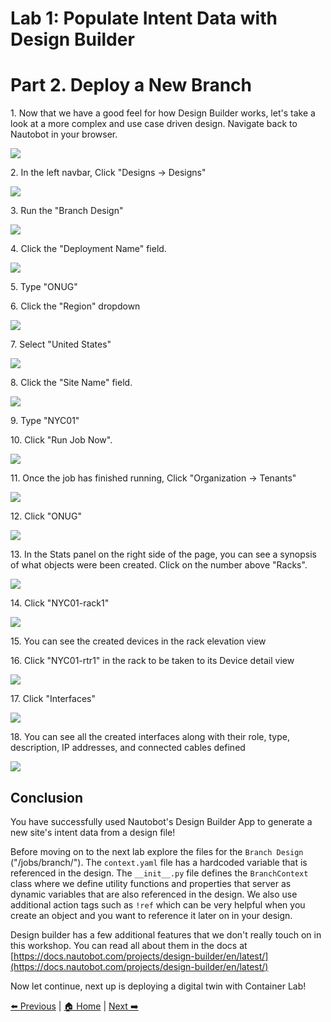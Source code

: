 # Lab 1: Populate Intent Data with Design Builder
# Part 2. Deploy a New Branch


1\. Now that we have a good feel for how Design Builder works, let's take a look at a more complex and use case driven design. Navigate back to Nautobot in your browser.

![](https://ajeuwbhvhr.cloudimg.io/https://colony-recorder.s3.amazonaws.com/files/2025-10-19/6cdee860-e965-47c1-be33-8e893b6e48e1/ascreenshot.jpeg?tl_px=0,0&br_px=2752,1538&force_format=jpeg&q=100&width=1120.0)


2\. In the left navbar, Click "Designs -> Designs"

![](https://ajeuwbhvhr.cloudimg.io/https://colony-recorder.s3.amazonaws.com/files/2025-10-19/6cdee860-e965-47c1-be33-8e893b6e48e1/ascreenshot.jpeg?tl_px=0,965&br_px=2752,2504&force_format=jpeg&q=100&width=1120.0&wat=1&wat_opacity=0.7&wat_gravity=northwest&wat_url=https://colony-recorder.s3.us-west-1.amazonaws.com/images/watermarks/FB923C_standard.png&wat_pad=29,299)


3\. Run the "Branch Design"

![](https://ajeuwbhvhr.cloudimg.io/https://colony-recorder.s3.amazonaws.com/files/2025-10-19/7913a351-7459-4322-8c50-8078e0e629ec/ascreenshot.jpeg?tl_px=1590,186&br_px=4342,1725&force_format=jpeg&q=100&width=1120.0&wat=1&wat_opacity=0.7&wat_gravity=northwest&wat_url=https://colony-recorder.s3.us-west-1.amazonaws.com/images/watermarks/FB923C_standard.png&wat_pad=991,268)


4\. Click the "Deployment Name" field.

![](https://ajeuwbhvhr.cloudimg.io/https://colony-recorder.s3.amazonaws.com/files/2025-10-19/e7f71732-7dee-4eb4-a681-9e1091b135c3/ascreenshot.jpeg?tl_px=1050,858&br_px=3803,2397&force_format=jpeg&q=100&width=1120.0&wat=1&wat_opacity=0.7&wat_gravity=northwest&wat_url=https://colony-recorder.s3.us-west-1.amazonaws.com/images/watermarks/FB923C_standard.png&wat_pad=323,36)


5\. Type "ONUG"


6\. Click the "Region" dropdown

![](https://ajeuwbhvhr.cloudimg.io/https://colony-recorder.s3.amazonaws.com/files/2025-10-19/120d4e28-2da9-4a4f-aa83-ac189c1060cd/ascreenshot.jpeg?tl_px=1049,862&br_px=3801,2401&force_format=jpeg&q=100&width=1120.0&wat=1&wat_opacity=0.7&wat_gravity=northwest&wat_url=https://colony-recorder.s3.us-west-1.amazonaws.com/images/watermarks/FB923C_standard.png&wat_pad=366,177)


7\. Select "United States"

![](https://ajeuwbhvhr.cloudimg.io/https://colony-recorder.s3.amazonaws.com/files/2025-10-19/301ef940-e63c-454f-ad08-00bb7d86be3a/ascreenshot.jpeg?tl_px=1049,850&br_px=3801,2389&force_format=jpeg&q=100&width=1120.0&wat=1&wat_opacity=0.7&wat_gravity=northwest&wat_url=https://colony-recorder.s3.us-west-1.amazonaws.com/images/watermarks/FB923C_standard.png&wat_pad=382,355)


8\. Click the "Site Name" field.

![](https://ajeuwbhvhr.cloudimg.io/https://colony-recorder.s3.amazonaws.com/files/2025-10-19/915d04e7-95c2-41cd-9964-488857b44136/ascreenshot.jpeg?tl_px=1045,853&br_px=3797,2392&force_format=jpeg&q=100&width=1120.0&wat=1&wat_opacity=0.7&wat_gravity=northwest&wat_url=https://colony-recorder.s3.us-west-1.amazonaws.com/images/watermarks/FB923C_standard.png&wat_pad=497,262)


9\. Type "NYC01"


10\. Click "Run Job Now".

![](https://ajeuwbhvhr.cloudimg.io/https://colony-recorder.s3.amazonaws.com/files/2025-10-19/c10af290-7289-4a01-ae95-968729b2f00f/ascreenshot.jpeg?tl_px=1045,986&br_px=3798,2525&force_format=jpeg&q=100&width=1120.0&wat=1&wat_opacity=0.7&wat_gravity=northwest&wat_url=https://colony-recorder.s3.us-west-1.amazonaws.com/images/watermarks/FB923C_standard.png&wat_pad=906,541)


11\. Once the job has finished running, Click "Organization -> Tenants" 

![](https://ajeuwbhvhr.cloudimg.io/https://colony-recorder.s3.amazonaws.com/files/2025-10-19/690b458e-b80b-42d4-bd06-b2e77ae39906/ascreenshot.jpeg?tl_px=0,186&br_px=2752,1725&force_format=jpeg&q=100&width=1120.0&wat=1&wat_opacity=0.7&wat_gravity=northwest&wat_url=https://colony-recorder.s3.us-west-1.amazonaws.com/images/watermarks/FB923C_standard.png&wat_pad=3,403)


12\. Click "ONUG"

![](https://ajeuwbhvhr.cloudimg.io/https://colony-recorder.s3.amazonaws.com/files/2025-10-19/aac7480a-8054-479c-b1ce-a9537953cd73/ascreenshot.jpeg?tl_px=0,181&br_px=2752,1720&force_format=jpeg&q=100&width=1120.0&wat=1&wat_opacity=0.7&wat_gravity=northwest&wat_url=https://colony-recorder.s3.us-west-1.amazonaws.com/images/watermarks/FB923C_standard.png&wat_pad=228,226)


13\. In the Stats panel on the right side of the page, you can see a synopsis of what objects were been created. Click on the number above "Racks".

![](https://ajeuwbhvhr.cloudimg.io/https://colony-recorder.s3.amazonaws.com/files/2025-10-19/7d574664-1fb3-4878-b2de-def61d89503e/ascreenshot.jpeg?tl_px=1602,858&br_px=4354,2397&force_format=jpeg&q=100&width=1120.0&wat=1&wat_opacity=0.7&wat_gravity=northwest&wat_url=https://colony-recorder.s3.us-west-1.amazonaws.com/images/watermarks/FB923C_standard.png&wat_pad=451,342)


14\. Click "NYC01-rack1"

![](https://ajeuwbhvhr.cloudimg.io/https://colony-recorder.s3.amazonaws.com/files/2025-10-19/ee597ed2-8fe8-4fc3-ba54-1fad932dbfed/ascreenshot.jpeg?tl_px=0,185&br_px=2752,1724&force_format=jpeg&q=100&width=1120.0&wat=1&wat_opacity=0.7&wat_gravity=northwest&wat_url=https://colony-recorder.s3.us-west-1.amazonaws.com/images/watermarks/FB923C_standard.png&wat_pad=254,320)


15\. You can see the created devices in the rack elevation view


16\. Click "NYC01-rtr1" in the rack to be taken to its Device detail view

![](https://ajeuwbhvhr.cloudimg.io/https://colony-recorder.s3.amazonaws.com/files/2025-10-19/18a7e8ab-6b19-48d9-ba34-fbf1d82ef0ef/ascreenshot.jpeg?tl_px=1531,1062&br_px=4283,2601&force_format=jpeg&q=100&width=1120.0&wat=1&wat_opacity=0.7&wat_gravity=northwest&wat_url=https://colony-recorder.s3.us-west-1.amazonaws.com/images/watermarks/FB923C_standard.png&wat_pad=538,524)


17\. Click "Interfaces"

![](https://ajeuwbhvhr.cloudimg.io/https://colony-recorder.s3.amazonaws.com/files/2025-10-19/79e30820-0f76-4eaf-80ab-3219190b536c/ascreenshot.jpeg?tl_px=0,177&br_px=2752,1716&force_format=jpeg&q=100&width=1120.0&wat=1&wat_opacity=0.7&wat_gravity=northwest&wat_url=https://colony-recorder.s3.us-west-1.amazonaws.com/images/watermarks/FB923C_standard.png&wat_pad=652,221)


18\. You can see all the created interfaces along with their role, type, description, IP addresses, and connected cables defined

![](https://ajeuwbhvhr.cloudimg.io/https://colony-recorder.s3.amazonaws.com/files/2025-10-19/2d3b2e24-2458-460d-b418-8acc9035888d/ascreenshot.jpeg?tl_px=0,178&br_px=2752,1717&force_format=jpeg&q=100&width=1120.0&wat=1&wat_opacity=0.7&wat_gravity=northwest&wat_url=https://colony-recorder.s3.us-west-1.amazonaws.com/images/watermarks/FB923C_standard.png&wat_pad=650,221)


## Conclusion

You have successfully used Nautobot's Design Builder App to generate a new site's intent data from a design file! 

Before moving on to the next lab explore the files for the `Branch Design` ("/jobs/branch/"). The `context.yaml` file has a hardcoded variable that is referenced in the design. The `__init__.py` file defines the `BranchContext` class where we define utility functions and properties that server as dynamic variables that are also referenced in the design. We also use additional action tags such as `!ref` which can be very helpful when you create an object and you want to reference it later on in your design.

Design builder has a few additional features that we don't really touch on in this workshop. You can read all about them in the docs at [https://docs.nautobot.com/projects/design-builder/en/latest/](https://docs.nautobot.com/projects/design-builder/en/latest/)

Now let continue, next up is deploying a digital twin with Container Lab!

[⬅️ Previous](./10.introduction_to_design_builder.md) | [🏠 Home](index.md) | [Next ➡️](./20.intro_to_containerlab.md)
